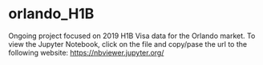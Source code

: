 # orlando_H1B

Ongoing project focused on 2019 H1B Visa data for the Orlando market. 
To view the Jupyter Notebook, click on the file and copy/pase the url to the following website: https://nbviewer.jupyter.org/
